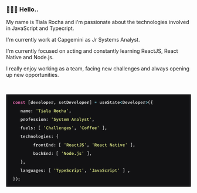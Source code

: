 ### 👩🏾‍💻  Hello.. 

<p>
My name is Tiala Rocha and i'm passionate about the technologies involved in JavaScript and Typecript. 
</p>
<p>
I'm currently work at Capgemini as Jr Systems Analyst.
</p>
<p>
I'm currently focused on acting and constantly learning ReactJS, React Native and Node.js.
</p>
<p>
I really enjoy working as a team, facing new challenges and always opening up new opportunities.
<p/>
</br>

![](tela01.png)

<!--
**tialaR/tialaR** is a ✨ _special_ ✨ repository because its `README.md` (this file) appears on your GitHub profile.

Here are some ideas to get you started:

- 🔭 I’m currently working on ...
- 🌱 I’m currently learning ...
- 👯 I’m looking to collaborate on ...
- 🤔 I’m looking for help with ...
- 💬 Ask me about ...
- 📫 How to reach me: ...
- 😄 Pronouns: ...
- ⚡ Fun fact: ...
-->
